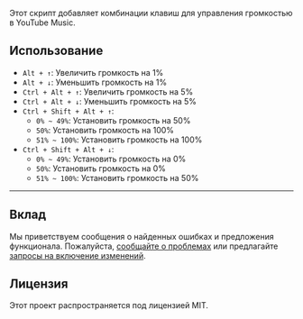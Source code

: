 Этот скрипт добавляет комбинации клавиш для управления громкостью в YouTube Music.

## Использование

- `Alt + ↑`: Увеличить громкость на 1%
- `Alt + ↓`: Уменьшить громкость на 1%
- `Ctrl + Alt + ↑`: Увеличить громкость на 5%
- `Ctrl + Alt + ↓`: Уменьшить громкость на 5%
- `Ctrl + Shift + Alt + ↑`:
  - `0% ~ 49%`: Установить громкость на 50%
  - `50%`: Установить громкость на 100%
  - `51% ~ 100%`: Установить громкость на 100%
- `Ctrl + Shift + Alt + ↓`:
  - `0% ~ 49%`: Установить громкость на 0%
  - `50%`: Установить громкость на 0%
  - `51% ~ 100%`: Установить громкость на 50%

---

## Вклад

Мы приветствуем сообщения о найденных ошибках и предложения функционала. Пожалуйста, [сообщайте о проблемах](https://github.com/yossy17/youTube-music-volume-control-shortcut/issues) или предлагайте [запросы на включение изменений](https://github.com/yossy17/youTube-music-volume-control-shortcut/pulls).

## Лицензия

Этот проект распространяется под лицензией MIT.
